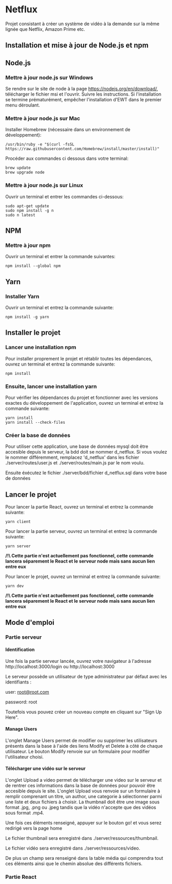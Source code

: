 # Netflux
Projet consistant à créer un système de vidéo à la demande sur la même lignée que Netflix, Amazon Prime etc.


## Installation et mise à jour de Node.js et npm

## Node.js

### Mettre à jour node.js sur Windows
Se rendre sur le site de node à la page https://nodejs.org/en/download/, télécharger le fichier msi et l'ouvrir.
Suivre les instructions.
Si l'installation se termine prématurément, empêcher l'installation d'EWT dans le premier menu déroulant.

### Mettre à jour node.js sur Mac
Installer Homebrew (nécessaire dans un environnement de développement):
```
/usr/bin/ruby -e "$(curl -fsSL https://raw.githubusercontent.com/Homebrew/install/master/install)"
```

Procéder aux commandes ci dessous dans votre terminal:
```
brew update
brew upgrade node
```

### Mettre à jour node.js sur Linux
Ouvrir un terminal et entrer les commandes ci-dessous:
```
sudo apt-get update
sudo npm install -g n
sudo n latest
```

## NPM

### Mettre à jour npm
Ouvrir un terminal et entrer la commande suivantes:
```
npm install --global npm
```

## Yarn

### Installer Yarn
Ouvrir un terminal et entrez la commande suivante:
```
npm install -g yarn
```



## Installer le projet

### Lancer une installation npm
Pour installer proprement le projet et rétablir toutes les dépendances, ouvrez un terminal et entrez la commande suivante:
```
npm install
```

### Ensuite, lancer une installation yarn
Pour vérifier les dépendances du projet et fonctionner avec les versions exactes du développement de l'application, ouvrez un terminal et entrez la commande suivante:
```
yarn install
yarn install --check-files
```

### Créer la base de données
Pour utiliser cette application, une base de données mysql doit être accesible depuis le serveur, la bdd doit se nommer d_netflux. Si vous voulez le nommer différemment, remplacez 'd_netflux' dans les fichier ./server/routes/user.js et ./server/routes/main.js par le nom voulu.

Ensuite éxécutez le fichier ./server/bdd/fichier d_netflux.sql dans votre base de données

## Lancer le projet
Pour lancer la partie React, ouvrez un terminal et entrez la commande suivante:

```
yarn client
```

Pour lancer la partie serveur, ouvrez un terminal et entrez la commande suivante:

```
yarn server
```

__/!\ Cette partie n'est actuellement pas fonctionnel, cette commande lancera séparement le React et le serveur node mais sans aucun lien entre eux__

Pour lancer le projet, ouvrez un terminal et entrez la commande suivante:

```
yarn dev
```

__/!\ Cette partie n'est actuellement pas fonctionnel, cette commande lancera séparement le React et le serveur node mais sans aucun lien entre eux__

## Mode d'emploi

### Partie serveur

#### Identification
Une fois la partie serveur lancée, ouvrez votre navigateur à l'adresse http://localhost:3000/login ou http://localhost:3000

Le serveur possède un utilisateur de type administrateur par défaut avec les identifiants : 

user: root@root.com

password: root

Toutefois vous pouvez créer un nouveau compte en cliquant sur "Sign Up Here".

#### Manage Users
L'onglet Manage Users permet de modifier ou supprimer les utilisateurs présents dans la base à l'aide des liens Modify et Delete à côté de chaque utilisateur.
Le bouton Modify renvoie sur un formulaire pour modifier l'utilisateur choisi.

#### Télécharger une vidéo sur le serveur
L'onglet Upload a video permet de télécharger une video sur le serveur et de rentrer ces informations dans la base de données pour pouvoir être accesible depuis le site.
L'onglet Upload vous renvoie sur un formulaire à remplir comprenant un titre, un author, une categorie à sélectionner parmi une liste et deux fichiers à choisir. La thumbnail doit être une image sous format .jpg, .png ou .jpeg tandis que la vidéo n'accepte que des vidéos sous format .mp4.

Une fois ces éléments renseigné, appuyer sur le bouton go! et vous serez redirigé vers la page home

Le fichier thumbnail sera enregistré dans ./server/ressources/thumbnail.

Le fichier vidéo sera enregistré dans ./server/ressources/video.

De plus un champ sera renseigné dans la table média qui comprendra tout ces éléments ainsi que le chemin absolue des différents fichiers.

### Partie React